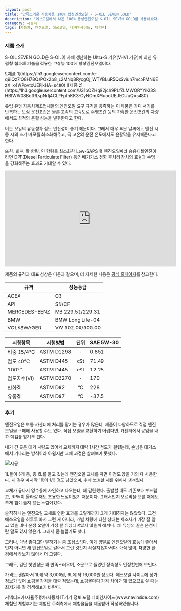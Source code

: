 ```yaml
---
layout: post
title: "만족스러운 자동차용 100% 합성엔진오일 - S-OIL SEVEN GOLD"
description: "에쓰오일에서 나온 100% 합성엔진오일 S-OIL SEVEN GOLD를 사용해봤다."
category: 자동차
tags: [자동차, 엔진오일, 에쓰오일, 네비인사이드, 체험단]
---
```


### 제품 소개

S-OIL SEVEN GOLD은
S-OIL이 자체 생산하는 Ultra-S 기유(VHVI 기유)에
최신 유럽형 첨가제 기술을 적용한
고성능 100% 합성엔진오일이다.

<p class="center" markdown="1">
![제품 1](https://lh3.googleusercontent.com/e-q9lQz7rQ8H78QsPOx2b8_c2MNq8RycgOj_WTVBLuR5QxSviun7mcpFMN6EzX_x4WPpvtxUEPjkHA=s480)
![제품 2](https://lh3.googleusercontent.com/U31bOZHqR2jch9PLfZLMWQRYYiKl3SHBIWW08BofRLvpNrIj4CLPFpfhKK3-CyNOmXMuodUEJ5CUuQ=s480)
</p>

유럽 유명 자동차제조업체들의 엔진오일 요구 규격을 충족하는 이 제품은
가다 서기를 반복하는 도심 운전조건은 물론
고속의 고속도로 주행조건 등의 가혹한 운전조건의 차량에서도
최적의 윤활 성능을 발휘한다고 한다.

이는 오일의 유동성과 점도 안전성이 좋기 때문이다.
그래서 매우 추운 날씨에도 엔진 시동 시의 초기 마모를 최소화해주고,
극 고온의 운전 온도에서도 윤활막을 유지해준다고 한다.

또한, 회분, 황 함량, 인 함량을 최소화한 Low-SAPS 형 엔진오일이라
승용디젤엔진이라면
DPF(Diesel Particulate Filter) 등의 배기가스 정화 후처리 장치의 효율과 수명을 강화해주는 효과도 기대할 수 있다.

<center><iframe width="560" height="315" src="https://www.youtube.com/embed/Gwsq9oFDBzM?rel=0" frameborder="0" allowfullscreen></iframe></center>

제품의 규격과 대표 성상은 다음과 같으며,
더 자세한 내용은 [공식 홈페이지](http://www.s-oil7.com/product/detail.jsp?pid=00005)를 참고한다.

규격          | 성능등급
--------------|------------------
ACEA          | C3 
API           | SN/CF
MERCEDES-BENZ | MB 229.51/229.31
BMW           | BMW Long Life-04
VOLKSWAGEN    | VW 502.00/505.00

시험항목     | 시험방법   | 단위 | SAE 5W-30
-------------|------------|:----:|------------
비중 15/4℃  | ASTM D1298 | -    |   0.851
점도 40℃    | ASTM D445  | cSt  |  71.49
100℃        | ASTM D445  | cSt  |  12.25
점도지수(VI) | ASTM D2270 | -    | 170
인화점       | ASTM D92   | ℃   | 228
유동점       | ASTM D97   | ℃   | -37.5



### 후기

엔진오일은 보통 카센터에 처리를 맡기는 경우가 많은데,
제품이 다양하므로 직접 엔진오일을 구매해 사용할 수도 있다.
직접 오일을 교환하기 어렵다면,
카센터에서 공임을 내고 작업을 맡겨도 된다.

내가 간 곳은 대기 차량도 있어서 교체까지 대략 1시간 정도가 걸렸는데,
손님은 대기소에서 기다리는 방식이라 아쉽지만 교체 과정은 살펴보지 못했다.

![시공](https://lh3.googleusercontent.com/uOriuRlTJW2VnRGhXoG1OEJPx_8mH1HzraPLsKUV3gQro6wOJxvp-jroFjnqoMWAkn2f4q-3yLJTGA=s560)

1L들이 6개 통, 총 6L를 들고 갔는데
엔진오일 교체를 하면 이정도 양을 거의 다 사용한다.
내 경우 마지막 1통이 1/3 정도 남았으며,
후에 보충할 때를 위해서 챙겨뒀다.

교체가 끝나서 영수증에 사인하고 나오는데, 꽤 감탄했다.
출발할 때도 기존보다 부드럽고,
RPM이 올라갈 때도 조용한 느낌이었기 때문이다.
그래서인지 오르막을 오를 때에도 크게 힘이 들지 않는 느낌이었다.

솔직히 나는 엔진오일 교체로 인한 효과를 그렇게까지 크게 기대하지는 않았었다.
그건 에쓰오일을 허투루 봐서 그런 게 아니라,
개별 차량에 대한 상태는 제조사가 가장 잘 알고 있을 테니
순정 오일이 가장 잘 튜닝되어있지 않을까 해서다.
왜, 튜닝의 끝은 순정이란 말도 있지 않은가.
그래서 좀 놀랍기도 했다.

그러나, 마냥 좋다고만 말하기는 좀 조심스럽다.
이게 정말로 엔진오일의 효능이 좋아서인지
아니면 새 엔진오일로 갈아서 그런 것인지 확실치 않아서다.
아직 많이, 다양한 환경에서 타보지 않아서 더 그렇다.

그래도, 일단 첫인상은 꽤 만족스러우며,
소문으로 들었던 정숙성도 인정할만해 보인다.

가격도 괜찮아서 1L에 약 3,000원, 6L에 약 16,000원 정도다.
에쓰오일 사이트에 정가 정보가 없어 쇼핑몰 가격을 대략 적었는데,
쇼핑몰마다 가격 차이가 꽤 있으므로 살 때는 최저가를 잘 검색해보기 바란다.



<div class="im im-info">
커넥티드카/자율주행차/자동차 IT기기 정보 포털 네비인사이드(www.navinside.com) 체험단
체험후기는 체험단 주최측에서 체험물품을 제공받아 작성하였습니다.
</div>
